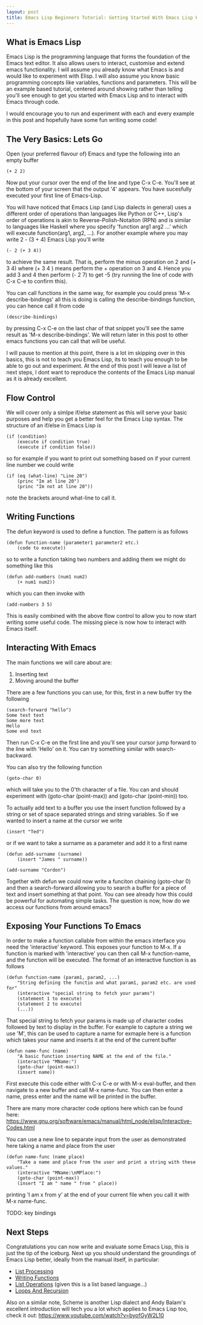 ```yaml
---
layout: post
title: Emacs Lisp Beginners Tutorial: Getting Started With Emacs Lisp Hands On
---
```


## What is Emacs Lisp
Emacs Lisp is the programming language that forms the foundation of the Emacs text editor. It also allows users to interact, customise and extend emacs functionality. I will assume you already know what Emacs is and would like to experiment with Elisp. I will also assume you know basic programming concepts like variables, functions and parameters. This will be an example based tutorial, centered around showing rather than telling you'll see enough to get you started with Emacs Lisp and to interact with Emacs through code.

I would encourage you to run and experiment with each and every example in this post and hopefully have some fun writing some code! 

## The Very Basics: Lets Go
Open (your preferred flavour of) Emacs and type the following into an empty buffer 
``` emacs-lisp
(+ 2 2)
```
Now put your cursor over the end of the line and type C-x C-e. You'll see at the bottom of your screen that the output '4' appears. You have sucesfully executed your first line of Emacs-Lisp. 

You will have noticed that Emacs Lisp (and Lisp dialects in general) uses a different order of operations than languages like Python or C++, Lisp's order of operations is akin to Reverse-Polish-Notaiton (RPN) and is similar to languages like Haskell where you specify 'function arg1 arg2 ...' which will execute function(arg1, arg2, ...). For another example where you may write 2 - (3 + 4) Emacs Lisp you'll write
``` emacs-lisp
(- 2 (+ 3 4))
```
to achieve the same result. That is, perform the minus operation on 2 and (+ 3 4) where (+ 3 4 ) means perform the + operation on 3 and 4. Hence you add 3 and 4 then perform (- 2 7) to get -5 (try running the line of code with C-x C-e to confirm this).

You can call functions in the same way, for example you could press 'M-x describe-bindings' all this is doing is calling the describe-bindings function, you can hence call it from code
``` emacs-lisp
(describe-bindings)
```
by pressing C-x C-e on the last char of that snippet you'll see the same result as 'M-x describe-bindings'. We will return later in this post to other emacs functions you can call that will be useful.

I will pause to mention at this point, there is a lot im skipping over in this basics, this is not to teach you Emacs Lisp, its to teach you enough to be able to go out and experiment. At the end of this post I will leave a list of next steps, I dont want to reproduce the contents of the Emacs Lisp manual as it is already excellent. 

## Flow Control
We will cover only a simlpe if/else statement as this will serve your basic purposes and help you get a better feel for the Emacs Lisp syntax. The structure of an if/else in Emacs Lisp is
``` emacs-lisp
(if (condition)
    (execute if condition true)
    (execute if condition false))
```
so for example if you want to print out something based on if your current line number we could write
``` emacs-lisp
(if (eq (what-line) "Line 20")
    (princ "Im at line 20")
    (princ "Im not at line 20"))
```
note the brackets around what-line to call it.

## Writing Functions
The defun keyword is used to define a function. The pattern is as follows
``` emacs-lisp
(defun function-name (parameter1 parameter2 etc.)
    (code to execute))
```
so to write a function taking two numbers and adding them we might do something like this
``` emacs-lisp
(defun add-numbers (num1 num2)
    (+ num1 num2))

```
which you can then invoke with
``` emacs-lisp
(add-numbers 3 5)
```
This is easily combined with the above flow control to allow you to now start writing some useful code. The missing piece is now how to interact with Emacs itself.

## Interacting With Emacs
The main functions we will care about are:
1. Inserting text
2. Moving around the buffer

There are a few functions you can use, for this, first in a new buffer try the following
``` emacs-lisp
(search-forward "hello")
Some test text
Some more text
Hello
Some end text
```
Then run C-x C-e on the first line and you'll see your cursor jump forward to the line with 'Hello' on it. You can try something similar with search-backward.

You can also try the following function
``` emacs-lisp
(goto-char 0)
```
which will take you to the 0'th character of a file. You can and should experiment with (goto-char (point-max)) and (goto-char (point-min)) too.

To actually add text to a buffer you use the insert function followed by a string or set of space separated strings and string variables. So if we wanted to insert a name at the cursor we write
``` emacs-lisp
(insert "Ted")
```
or if we want to take a surname as a parameter and add it to a first name
``` emacs-lisp 
(defun add-surname (surname)
    (insert "James " surname))
    
(add-surname "Cordon")
```

Together with defun we could now write a funciton chaining (goto-char 0) and then a search-forward allowing you to search a buffer for a piece of text and insert something at that point. You can see already how this could be powerful for automating simple tasks. The question is now, how do we access our functions from around emacs? 

## Exposing Your Functions To Emacs 
In order to make a function callable from within the emacs interface you need the 'interactive' keyword. This exposes your function to M-x. If a function is marked with 'interactive' you can then call M-x function-name, and the function will be executed. The format of an interactive function is as follows
``` emacs-lisp
(defun function-name (param1, param2, ...)
    "String defining the functio and what param1, param2 etc. are used for"
    (interactive "special string to fetch your params")
    (statement 1 to execute)
    (statement 2 to execute)
    (...))
```
That special string to fetch your params is made up of character codes followed by text to display in the buffer. For example to capture a string we use 'M', this can be used to capture a name for exmaple here is a function which takes your name and inserts it at the end of the current buffer
``` emacs-lisp
(defun name-func (name)
    "A basic function inserting NAME at the end of the file."
    (interactive "MName:")
    (goto-char (point-max))
    (insert name))
```
First execute this code either with C-x C-e or with M-x eval-buffer, and then navigate to a new buffer and call M-x name-func. You can then enter a name, press enter and the name will be printed in the buffer.

There are many more character code options here which can be found here: https://www.gnu.org/software/emacs/manual/html_node/elisp/Interactive-Codes.html

You can use a new line to separate input from the user as demonstrated here taking a name and place from the user
``` emacs-lisp
(defun name-func (name place)
    "Take a name and place from the user and print a string with these values."
    (interactive "MName:\nMPlace:")
    (goto-char (point-max))
    (insert "I am " name " from " place))
```
printing 'I am x from y' at the end of your current file when you call it with M-x name-func.

TODO: key bindings

## Next Steps
Congratulations you can now write and evaluate some Emacs Lisp, this is just the tip of the iceburg. Next up you should understand the groundings of Emacs Lisp better, ideally from the manual itself, in particular:
- [List Processing](https://www.gnu.org/software/emacs/manual/html_node/eintr/List-Processing.html#List-Processing)
- [Writing Functions](https://www.gnu.org/software/emacs/manual/html_node/eintr/Writing-Defuns.html#Writing-Defuns)
- [List Operations](https://www.gnu.org/software/emacs/manual/html_node/eintr/car-cdr-_0026-cons.html#car-cdr-_0026-cons) (given this is a list based language...)
- [Loops And Recursion](https://www.gnu.org/software/emacs/manual/html_node/eintr/Loops-_0026-Recursion.html#Loops-_0026-Recursion)

Also on a similar note, Scheme is another Lisp dialect and Andy Balam's excellent introduction will tech you a lot which applies to Emacs Lisp too, check it out: https://www.youtube.com/watch?v=byofGyW2L10
